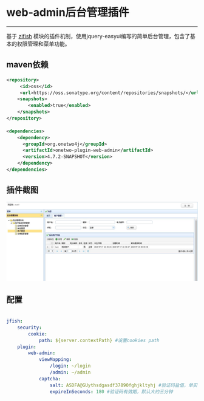 # web-admin后台管理插件
------
基于 [zifish](https://github.com/wayshall/onetwo) 模块的插件机制，使用jquery-easyui编写的简单后台管理，包含了基本的权限管理和菜单功能。   

##  maven依赖
```xml
<repository>
     <id>oss</id>
     <url>https://oss.sonatype.org/content/repositories/snapshots/</url>
    <snapshots>
        <enabled>true</enabled>
    </snapshots>
</repository>   

<dependencies>
    <dependency>
	  <groupId>org.onetwo4j</groupId>
	  <artifactId>onetwo-plugin-web-admin</artifactId>
	  <version>4.7.2-SNAPSHOT</version>
    </dependency>
</dependencies>
```

## 插件截图
![web-admin1](doc/web-admin1.jpg)

## 配置
```yaml

jfish: 
    security: 
        cookie: 
            path: ${server.contextPath} #设置cookies path
    plugin: 
        web-admin: 
            viewMapping: 
                /login: ~/login
                /admin: ~/admin
            captcha: 
                salt: ASDFA@GUythsdgasdf37890fghjkltyhj #验证码盐值，单实例部署时可不用配置，随机生成
                expireInSeconds: 180 #验证码有效期，默认大约三分钟
```